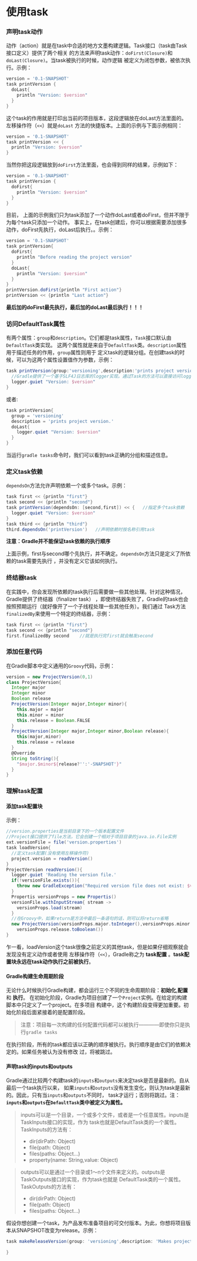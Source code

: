 使用task
========================
### 声明task动作
动作（action）就是在task中合适的地方文墨构建逻辑。Task接口（task由Task接口定义）提供了两个相关
的方法来声明task动作：`doFirst(Closure)`和`doLast(Closure)`。当task被执行的时候，动作逻辑
被定义为闭包参数，被依次执行。示例：
```gradle
version = '0.1-SNAPSHOT'
task printVersion {
  doLast{
    println "Version: $version"
  }
}
```
这个task的作用就是打印出当前的项目版本，这段逻辑放在doLast方法里面的。左移操作符（`<<`）就是`doLast`
方法的快捷版本。上面的示例与下面示例相同：
```gradle
version = '0.1-SNAPSHOT'
task printVersion << {
  println "Version: $version"
}
```
当然你把这段逻辑放到`doFirst`方法里面，也会得到同样的结果，示例如下：
```gradle
version = '0.1-SNAPSHOT'
task printVersion {
  doFirst{
    println "Version: $version"
  }
}
```
目前， 上面的示例我们只为task添加了一个动作doLast或者doFirst，但并不限于为每个task只添加一个动作。
事实上，在task创建后，你可以根据需要添加很多动作，doFirst先执行，doLast后执行。。示例：
```gradle
version = '0.1-SNAPSHOT'
task printVersion{
  doFirst{
    println "Before reading the project version"
  }
  doLast{
    println "Version: $version"
  }
}
printVersion.doFirst{println "First action"}
printVersion << {println "Last action"}
```
**最后加的doFirst最先执行，最后加的doLast最后执行！！！**

### 访问DefaultTask属性
有两个属性：`group`和`description`。它们都是task属性，`Task`接口默认由`DefaultTask`类实现。
这两个属性就是来自于`DefaultTask`类。`description`属性用于描述任务的作用，`group`属性则用于
定义task的逻辑分组。在创建task的时候，可以为这两个属性设置值作为参数，示例：
```gradle
task printVersion(group:'versioning',description:'prints project version.') << {
  //Gradle提供了一个基于SLF4J日志库的logger实现。通过Task的方法可以直接访问logger实例。
  logger.guiet "Version: $version"
}
```
或者:
```gradle
task printVersion{
  group = 'versioning'
  description = 'prints project version.'
  doLast{
    logger.quiet "Version: $version"
  }
}
```
当运行`gradle tasks`命令时，我们可以看到task正确的分组和描述信息。

### 定义task依赖
`dependsOn`方法允许声明依赖一个或多个task。示例：
```gradle
task first << {println "first"}
task second << {println "second"}
task printVersion(dependsOn: [second,first]) << {   //指定多个task依赖
  logger.quiet "Version: $version"
}
task third << {println "third"}
third.dependsOn('printVersion')   //声明依赖时按名称引用task
```
**注意：Gradle并不能保证task依赖的执行顺序**

上面示例，first与second哪个先执行，并不确定。`dependsOn`方法只是定义了所依赖的task需要先执行
，并没有定义它该如何执行。

### 终结器task
在实践中，你会发现所依赖的task执行后需要做一些其他处理。针对这种情况，Gradle提供了终结器（finalizer task）
，即使终结器失败了，Gradle的task也会按照预期运行（就好像开了一个子线程处理一些其他任务）。我们通过
Task方法`finalizedBy`来使用一个特定的终结器，示例：
```gradle
task first << {println "first"}
task second << {println "second"}
first.finalizedBy second    //就是执行完first就会触发second
```

### 添加任意代码
在Gradle脚本中定义通用的`Groovy`代码，示例：
```gradle
version = new ProjectVersion(0,1)
class ProjectVersion{
  Integer major
  Integer minor
  Boolean release
  ProjectVersion(Integer major,Integer minor){
    this.major = major
    this.minor = minor
    this.release = Boolean.FALSE
  }
  ProjectVersion(Integer major,Integer minor,Boolean release){
    this(major,minor)
    this.release = release
  }
  @Override
  String toString(){
    "$major.$minor${release?'':'-SNAPSHOT'}"
  }
}
```

### 理解task配置
#### 添加task配置块
示例：
```gradle
//version.properties是当前目录下的一个版本配置文件
//Project接口提供了file方法，它会创建一个相对于项目目录的java.io.File实例
ext.versionFile = file('version.properties')
task loadVersion{
  //定义task配置(没有使用左移操作符)
  project.version = readVersion()
}
ProjectVersion readVersion(){
  logger.guiet 'Reading the version file.'
  if(!versionFile.exists()){
    throw new GradleException("Required version file does not exist: $versionFile.canonicalPath")
  }
  Propertis versionProps = new Propertis()
  versionFile.withInputStream{ stream ->
    versionProps.load(stream)
  }
  //在Groovy中，如果return是方法中最后一条语句的话，则可以将return省略
  new ProjectVersion(versionProps.major.toInteger(),versionProps.minor.toInteger(),
    versionProps.release.toBoolean())
}
```
乍一看，loadVersion这个task很像之前定义的其他task，但是如果仔细观察就会发现没有定义动作或者使用
左移操作符（`<<`），Gradle称之为 **task配置** 。**task配置块永远在task动作执行之前被执行**。
#### Gradle构建生命周期阶段
无论什么时候执行Gradle构建，都会运行三个不同的生命周期阶段：**初始化**,**配置** 和 **执行**。
在初始化阶段，Gradle为项目创建了一个`Project`实例。在给定的构建脚本中只定义了一个project。在多项目
构建中，这个构建阶段变得更加重要。初始化阶段后面紧接着的是配置阶段。

> 注意：项目每一次构建的任何配置代码都可以被执行————即使你只是执行`gradle tasks`

在执行阶段，所有的task都应该以正确的顺序被执行。执行顺序是由它们的依赖决定的。如果任务被认为没有修改
过，将被跳过。
#### 声明task的inputs和outputs
Gradle通过比较两个构建task的`inputs`和`outputs`来决定task是否是最新的。自从最后一个task执行以来，
如果`inputs`和`outputs`没有发生变化，则认为task是最新的。因此，只有当`inputs`和`outputs`不同时，
task才运行；否则将跳过。注：**`inputs`和`outputs`在`DefaultTask`类中被定义为属性。**
> inputs可以是一个目录，一个或多个文件，或者是一个任意属性。inputs是TaskInputs接口的实现，作为
> task也就是DefaultTask类的一个属性。TaskInputs的方法有：
> + dir(dirPath: Object)
> + file(path: Object)
> + files(paths: Object...)
> + property(name: String,value: Object)

> outputs可以是通过一个目录或1～n个文件来定义的。outputs是TaskOutputs接口的实现，作为task也就是
> DefaultTask类的一个属性。TaskOutputs的方法有：
> + dir(dirPath: Object)
> + file(path: Object)
> + files(paths: Object...)

假设你想创建一个task，为产品发布准备项目的可交付版本。为此，你想将项目版本从SNAPSHOT改变为release。示例：
```gradle
task makeReleaseVersion(group: 'versioning',description: 'Makes project a release version.') << {
  
}
```
